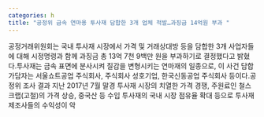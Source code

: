 ```yaml
---
categories: h
title: "공정위 금속 연마용 투사재 담합한 3개 업체 적발…과징금 14억원 부과 "
---
```

공정거래위원회는 국내 투사재 시장에서 가격 및 거래상대방 등을 담합한 3개 사업자들에 대해 시정명령과 함께 과징금 총 13억 7천 9백만 원을 부과하기로 결정했다고 밝혔다.투사재는 금속 표면에 분사시켜 질감을 변형시키는 연마재의 일종으로, 이 사건 담합 가담자는 서울쇼트공업 주식회사, 주식회사 성호기업, 한국신동공업 주식회사 등이다.공정위 조사 결과 지난 2017년 7월 말경 투사재 시장의 치열한 가격 경쟁, 주원료인 철스크랩(고철)의 가격 상승, 중국산 등 수입 투사재의 국내 시장 점유율 확대 등으로 투사재 제조사들의 수익성이 악